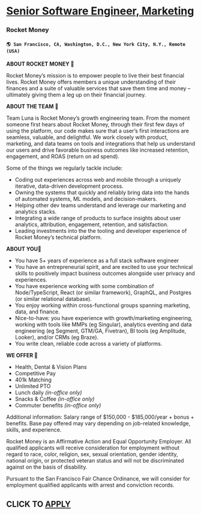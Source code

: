 # [Senior Software Engineer, Marketing](https://www.remotewlb.com/apply/senior-software-engineer-marketing-122620)  
### Rocket Money  
#### `🌎 San Francisco, CA, Washington, D.C., New York City, N.Y., Remote (USA)`  

**ABOUT ROCKET MONEY 🔮**

Rocket Money’s mission is to empower people to live their best financial lives. Rocket Money offers members a unique understanding of their finances and a suite of valuable services that save them time and money – ultimately giving them a leg up on their financial journey.

**ABOUT THE TEAM 🤝**

Team Luna is Rocket Money’s growth engineering team. From the moment someone first hears about Rocket Money, through their first few days of using the platform, our code makes sure that a user’s first interactions are seamless, valuable, and delightful. We work closely with product, marketing, and data teams on tools and integrations that help us understand our users and drive favorable business outcomes like increased retention, engagement, and ROAS (return on ad spend).

Some of the things we regularly tackle include:

  * Coding out experiences across web and mobile through a uniquely iterative, data-driven development process.
  * Owning the systems that quickly and reliably bring data into the hands of automated systems, ML models, and decision-makers.
  * Helping other dev teams understand and leverage our marketing and analytics stacks.
  * Integrating a wide range of products to surface insights about user analytics, attribution, engagement, retention, and satisfaction.
  * Leading investments into the the tooling and developer experience of Rocket Money’s technical platform.

**ABOUT YOU🦄**

  * You have 5+ years of experience as a full stack software engineer
  * You have an entrepreneurial spirit, and are excited to use your technical skills to positively impact business outcomes alongside user privacy and experiences.
  * You have experience working with some combination of Node/TypeScript, React (or similar framework), GraphQL, and Postgres (or similar relational database).
  * You enjoy working within cross-functional groups spanning marketing, data, and finance.
  * Nice-to-have: you have experience with growth/marketing engineering, working with tools like MMPs (eg Singular), analytics eventing and data engineering (eg Segment, GTM/GA, Fivetran), BI tools (eg Amplitude, Looker), and/or CRMs (eg Braze).
  * You write clean, reliable code across a variety of platforms.

**WE OFFER 💫**

  * Health, Dental & Vision Plans
  * Competitive Pay
  * 401k Matching
  * Unlimited PTO
  * Lunch daily _(in-office only)_
  * Snacks & Coffee _(in-office only)_
  * Commuter benefits _(in-office only)_

Additional information: Salary range of $150,000 - $185,000/year + bonus + benefits. Base pay offered may vary depending on job-related knowledge, skills, and experience.

Rocket Money is an Affirmative Action and Equal Opportunity Employer. All qualified applicants will receive consideration for employment without regard to race, color, religion, sex, sexual orientation, gender identity, national origin, or protected veteran status and will not be discriminated against on the basis of disability.

Pursuant to the San Francisco Fair Chance Ordinance, we will consider for employment qualified applicants with arrest and conviction records.

  
## CLICK TO [APPLY](https://www.remotewlb.com/apply/senior-software-engineer-marketing-122620)

